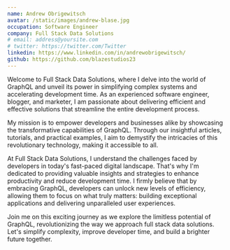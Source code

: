 ```yaml
---
name: Andrew Obrigewitsch
avatar: /static/images/andrew-blase.jpg
occupation: Software Engineer
company: Full Stack Data Solutions
# email: address@yoursite.com
# twitter: https://twitter.com/Twitter
linkedin: https://www.linkedin.com/in/andrewobrigewitsch/
github: https://github.com/blazestudios23
---
```


Welcome to Full Stack Data Solutions, where I delve into the world of GraphQL and unveil its power in simplifying complex systems and accelerating development time. As an experienced software engineer, blogger, and marketer, I am passionate about delivering efficient and effective solutions that streamline the entire development process.

My mission is to empower developers and businesses alike by showcasing the transformative capabilities of GraphQL. Through our insightful articles, tutorials, and practical examples, I aim to demystify the intricacies of this revolutionary technology, making it accessible to all.

At Full Stack Data Solutions, I understand the challenges faced by developers in today's fast-paced digital landscape. That's why I'm dedicated to providing valuable insights and strategies to enhance productivity and reduce development time. I firmly believe that by embracing GraphQL, developers can unlock new levels of efficiency, allowing them to focus on what truly matters: building exceptional applications and delivering unparalleled user experiences.

Join me on this exciting journey as we explore the limitless potential of GraphQL, revolutionizing the way we approach full stack data solutions. Let's simplify complexity, improve developer time, and build a brighter future together.

